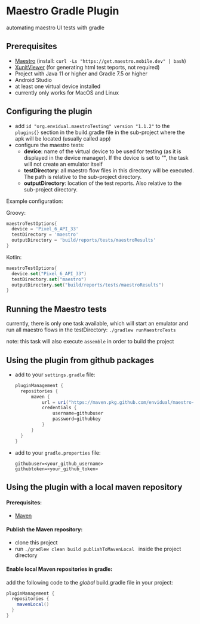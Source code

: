 # Maestro Gradle Plugin
automating maestro UI tests with gradle
## Prerequisites
- [Maestro](https://maestro.mobile.dev/)
  (install: `curl -Ls "https://get.maestro.mobile.dev" | bash`)
- [XunitViewer](https://github.com/lukejpreston/xunit-viewer) (for generating html test teports, not required)
- Project with Java 11 or higher and Gradle 7.5 or higher
- Android Studio
- at least one virtual device installed
- currently only works for MacOS and Linux
## Configuring the plugin
- add ```id "org.envidual.maestroTesting" version "1.1.2"``` to the `plugins{}` section in the build.gradle file in the sub-project where the apk will be located (usually called app)
- configure the maestro tests:
    - **device**: name of the virtual device to be used for testing (as it is displayed in the device manager). If the device is set to "", the task will not create an emulator itself
    - **testDirectory**: all maestro flow files in this directory will be executed. The path is relative to the sub-project directory.
    - **outputDirectory**: location of the test reports. Also relative to the sub-project directory.

Example configuration:

Groovy:
```Groovy
maestroTestOptions{  
  device = 'Pixel_6_API_33'  
  testDirectory = 'maestro'  
  outputDirectory = 'build/reports/tests/maestroResults'  
}
```
Kotlin:
```Kotlin
maestroTestOptions{  
  device.set("Pixel_6_API_33")  
  testDirectory.set("maestro")  
  outputDirectory.set("build/reports/tests/maestroResults")  
}
```
## Running the Maestro tests
currently, there is only one task available, which will start an emulator and run all maestro flows in the testDirectory:
```./gradlew runMaestroTests```

note: this task will also execute ```assemble``` in order to build the project

## Using the plugin from github packages 
- add to your `settings.gradle` file:
  ```Groovy
  pluginManagement {
    repositories {
        maven {
            url = uri("https://maven.pkg.github.com/envidual/maestro-testing")
            credentials {
                username=githubuser
                password=githubkey
            }
        }
    }
  }
  ```
- add to your `gradle.properties` file:
  ```
  githubuser=<your_github_username>
  githubtoken=<your_github_token>
  ```

## Using the plugin with a local maven repository

#### Prerequisites:
- [Maven](https://maven.apache.org/)
#### Publish the Maven repository:
- clone this project
- run ```./gradlew clean build publishToMavenLocal ``` inside the project directory

#### Enable local Maven repositories in gradle:
add the following code to the *global* build.gradle file in your project:
```Groovy
pluginManagement {  
  repositories {
    mavenLocal()  
  }
}
  ```